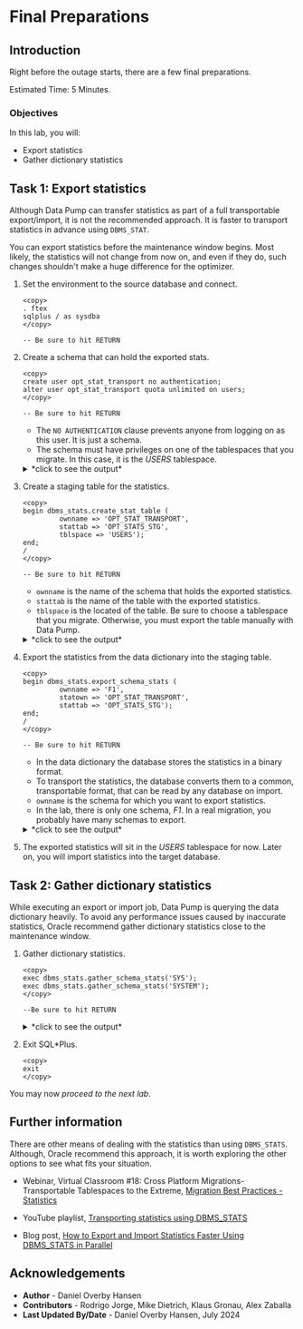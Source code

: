 # Final Preparations

## Introduction

Right before the outage starts, there are a few final preparations.

Estimated Time: 5 Minutes.

### Objectives

In this lab, you will:

* Export statistics
* Gather dictionary statistics

## Task 1: Export statistics

Although Data Pump can transfer statistics as part of a full transportable export/import, it is not the recommended approach. It is faster to transport statistics in advance using `DBMS_STAT`. 

You can export statistics before the maintenance window begins. Most likely, the statistics will not change from now on, and even if they do, such changes shouldn't make a huge difference for the optimizer.

1. Set the environment to the source database and connect.

    ```
    <copy>
    . ftex
    sqlplus / as sysdba
    </copy>

    -- Be sure to hit RETURN
    ```

2. Create a schema that can hold the exported stats.

    ```
    <copy>
    create user opt_stat_transport no authentication;
    alter user opt_stat_transport quota unlimited on users;
    </copy>

    -- Be sure to hit RETURN
    ```

    * The `NO AUTHENTICATION` clause prevents anyone from logging on as this user. It is just a schema.
    * The schema must have privileges on one of the tablespaces that you migrate. In this case, it is the *USERS* tablespace.

    <details>
    <summary>*click to see the output*</summary>
    ``` text
    SQL> create user opt_stat_transport no authentication;
    
    User created.

    SQL> alter user opt_stat_transport quota unlimited on users;
    
    User altered.
    ```
    </details>

3. Create a staging table for the statistics. 

    ```
    <copy>
    begin dbms_stats.create_stat_table ( 
             ownname => 'OPT_STAT_TRANSPORT',
             stattab => 'OPT_STATS_STG',
             tblspace => 'USERS');
    end;
    /
    </copy>

    -- Be sure to hit RETURN
    ```
    
    * `ownname` is the name of the schema that holds the exported statistics.
    * `stattab` is the name of the table with the exported statistics. 
    * `tblspace` is the located of the table. Be sure to choose a tablespace that you migrate. Otherwise, you must export the table manually with Data Pump.

    <details>
    <summary>*click to see the output*</summary>
    ``` text
    SQL> begin dbms_stats.create_stat_table ( 
             ownname => 'OPT_STAT_TRANSPORT',
             stattab => 'OPT_STATS_STG',
             tblspace => 'USERS');
    end;
    /
    
    PL/SQL procedure successfully completed.
    ```
    </details>

4. Export the statistics from the data dictionary into the staging table. 

    ```
    <copy>
    begin dbms_stats.export_schema_stats ( 
             ownname => 'F1',
             statown => 'OPT_STAT_TRANSPORT',
             stattab => 'OPT_STATS_STG');
    end;
    /
    </copy>

    -- Be sure to hit RETURN
    ```
    
    * In the data dictionary the database stores the statistics in a binary format.
    * To transport the statistics, the database converts them to a common, transportable format, that can be read by any database on import.
    * `ownname` is the schema for which you want to export statistics. 
    * In the lab, there is only one schema, *F1*. In a real migration, you probably have many schemas to export. 

    <details>
    <summary>*click to see the output*</summary>
    ``` text
    SQL> begin dbms_stats.export_schema_stats ( 
             ownname => 'F1',
             statown => 'OPT_STAT_TRANSPORT',
             stattab => 'OPT_STATS_STG');
    end;
    /
    
    PL/SQL procedure successfully completed.
    ```
    </details>
    
5. The exported statistics will sit in the *USERS* tablespace for now. Later on, you will import statistics into the target database.

## Task 2: Gather dictionary statistics

While executing an export or import job, Data Pump is querying the data dictionary heavily. To avoid any performance issues caused by inaccurate statistics, Oracle recommend gather dictionary statistics close to the maintenance window.

1. Gather dictionary statistics.

    ```
    <copy>
    exec dbms_stats.gather_schema_stats('SYS');
    exec dbms_stats.gather_schema_stats('SYSTEM');
    </copy>
    
    --Be sure to hit RETURN
    ```

    <details>
    <summary>*click to see the output*</summary>
    ``` text
    SQL> exec dbms_stats.gather_schema_stats('SYS');

    PL/SQL procedure successfully completed.

    SQL> exec dbms_stats.gather_schema_stats('SYSTEM');

    PL/SQL procedure successfully completed.
    ```
    </details>

2. Exit SQL*Plus.

    ```
    <copy>
    exit
    </copy>
    ```

You may now *proceed to the next lab*.

## Further information

There are other means of dealing with the statistics than using `DBMS_STATS`. Although, Oracle recommend this approach, it is worth exploring the other options to see what fits your situation.

* Webinar, Virtual Classroom #18: Cross Platform Migrations- Transportable Tablespaces to the Extreme, [Migration Best Practices - Statistics](https://www.youtube.com/watch?v=DwUBvjQrPxs)

* YouTube playlist, [Transporting statistics using DBMS_STATS ](https://www.youtube.com/playlist?list=PLIUJ4jBaPQxwrXcRIdc8m8omg1L5ZVX0U)
* Blog post, [How to Export and Import Statistics Faster Using DBMS_STATS in Parallel](https://dohdatabase.com/2023/12/18/how-to-export-and-import-statistics-faster-using-dbms_stats-in-parallel/)

## Acknowledgements

* **Author** - Daniel Overby Hansen
* **Contributors** - Rodrigo Jorge, Mike Dietrich, Klaus Gronau, Alex Zaballa
* **Last Updated By/Date** - Daniel Overby Hansen, July 2024
